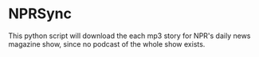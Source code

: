 # NPRSync
This python script will download the each mp3 story for NPR's daily news magazine show, since no podcast of the whole show exists.
